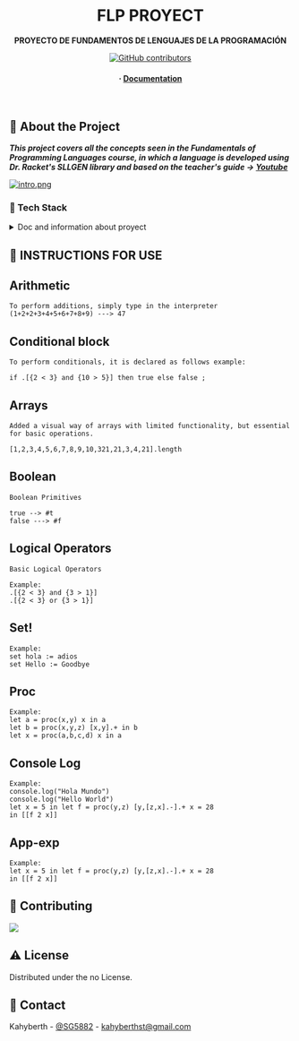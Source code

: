 <div align="center">

  

  <h1>FLP PROYECT</h1>
  
  <p>
    <b>PROYECTO DE FUNDAMENTOS DE LENGUAJES DE LA PROGRAMACIÓN</b>
  </p>

  
<!-- Badges -->
[![GitHub contributors](https://badgen.net/github/contributors/Kahyberth/FLP-PROYECT)](https://GitHub.com/Kahyberth/FLP-PROYECT/graphs/contributors/)
   
<h4>
  <span> · </span>
    <a href="https://docs.racket-lang.org/eopl/index.html">Documentation</a>
  </h4>
</div>

<br />

  

<!-- About the Project -->
## :star2: About the Project

***This project covers all the concepts seen in the Fundamentals of Programming Languages course, in which a language is developed using Dr. Racket's SLLGEN library and based on the teacher's guide -> [Youtube](https://www.youtube.com/watch?v=kI9sWhWVIMI&list=PLi3X2PHYk7zTmdZNBiAe0c5S_-gAjBGeC)***

 [![intro.png](https://i.postimg.cc/qvXhkCM9/intro.png)](https://postimg.cc/tsJCkJ65)



<!-- TechStack -->
### :space_invader: Tech Stack


<details>
<summary>Doc and information about proyect</summary>
  <ul>
    <li><a href="https://docs.racket-lang.org/eopl/index.html/">DOC RACKET</a></li>
    <li><a href="https://www.youtube.com/watch?v=kI9sWhWVIMI&list=PLi3X2PHYk7zTmdZNBiAe0c5S_-gAjBGeC">Course</a></li>
  </ul>
</details>



<!-- Usage -->
## :eyes: INSTRUCTIONS FOR USE

## Arithmetic
```
To perform additions, simply type in the interpreter
(1+2+2+3+4+5+6+7+8+9) ---> 47
```


## Conditional block
```
To perform conditionals, it is declared as follows example:

if .[{2 < 3} and {10 > 5}] then true else false ;
```


## Arrays
```
Added a visual way of arrays with limited functionality, but essential for basic operations.

[1,2,3,4,5,6,7,8,9,10,321,21,3,4,21].length
```


## Boolean
```
Boolean Primitives

true --> #t
false ---> #f

```


## Logical Operators
```
Basic Logical Operators

Example:
.[{2 < 3} and {3 > 1}]
.[{2 < 3} or {3 > 1}]

```

## Set!
```
Example:
set hola := adios
set Hello := Goodbye

```

## Proc
```
Example:
let a = proc(x,y) x in a
let b = proc(x,y,z) [x,y].+ in b
let x = proc(a,b,c,d) x in a
```

## Console Log
```
Example:
console.log("Hola Mundo")
console.log("Hello World")
let x = 5 in let f = proc(y,z) [y,[z,x].-].+ x = 28
in [[f 2 x]]
```


## App-exp
```
Example:
let x = 5 in let f = proc(y,z) [y,[z,x].-].+ x = 28
in [[f 2 x]]
```



<!-- Contributing -->
## :wave: Contributing

<a href="https://github.com/Kahyberth/FLP-PROYECT/graphs/contributors">
  <img src="https://contrib.rocks/image?repo=Kahyberth/FLP-PROYECT" />
</a>



<!-- License -->
## :warning: License

Distributed under the no License.


<!-- Contact -->
## :handshake: Contact

Kahyberth - [@SG5882](https://twitter.com/SG5882) - kahyberthst@gmail.com






